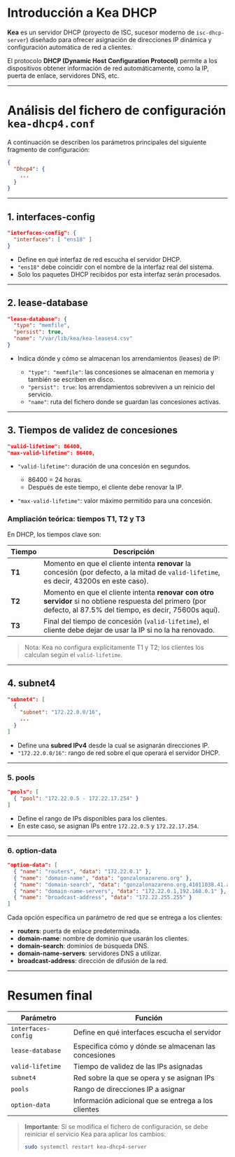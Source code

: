 # Introducción a Kea DHCP

**Kea** es un servidor DHCP (proyecto de ISC, sucesor moderno de `isc-dhcp-server`) diseñado para ofrecer asignación de direcciones IP dinámica y configuración automática de red a clientes.

El protocolo **DHCP (Dynamic Host Configuration Protocol)** permite a los dispositivos obtener información de red automáticamente, como la IP, puerta de enlace, servidores DNS, etc.

---

# Análisis del fichero de configuración `kea-dhcp4.conf`

A continuación se describen los parámetros principales del siguiente fragmento de configuración:

```json
{
  "Dhcp4": {
    ...
  }
}
```

---

## 1. interfaces-config

```json
"interfaces-config": {
  "interfaces": [ "ens18" ]
}
```

* Define en qué interfaz de red escucha el servidor DHCP.
* `"ens18"` debe coincidir con el nombre de la interfaz real del sistema.
* Solo los paquetes DHCP recibidos por esta interfaz serán procesados.

---

## 2. lease-database

```json
"lease-database": {
  "type": "memfile",
  "persist": true,
  "name": "/var/lib/kea/kea-leases4.csv"
}
```

* Indica dónde y cómo se almacenan los arrendamientos (leases) de IP:

  * `"type": "memfile"`: las concesiones se almacenan en memoria y también se escriben en disco.
  * `"persist": true`: los arrendamientos sobreviven a un reinicio del servicio.
  * `"name"`: ruta del fichero donde se guardan las concesiones activas.

---

## 3. Tiempos de validez de concesiones

```json
"valid-lifetime": 86400,
"max-valid-lifetime": 86400,
```

* `"valid-lifetime"`: duración de una concesión en segundos.

  * 86400 = 24 horas.
  * Después de este tiempo, el cliente debe renovar la IP.

* `"max-valid-lifetime"`: valor máximo permitido para una concesión.

### Ampliación teórica: tiempos T1, T2 y T3

En DHCP, los tiempos clave son:

| Tiempo | Descripción                                                                                                                                                    |
| ------ | -------------------------------------------------------------------------------------------------------------------------------------------------------------- |
| **T1** | Momento en que el cliente intenta **renovar** la concesión (por defecto, a la mitad de `valid-lifetime`, es decir, 43200s en este caso).                       |
| **T2** | Momento en que el cliente intenta **renovar con otro servidor** si no obtiene respuesta del primero (por defecto, al 87.5% del tiempo, es decir, 75600s aquí). |
| **T3** | Final del tiempo de concesión (`valid-lifetime`), el cliente debe dejar de usar la IP si no la ha renovado.                                                    |

> Nota: Kea no configura explícitamente T1 y T2; los clientes los calculan según el `valid-lifetime`.

---

## 4. subnet4

```json
"subnet4": [
  {
    "subnet": "172.22.0.0/16",
    ...
  }
]
```

* Define una **subred IPv4** desde la cual se asignarán direcciones IP.
* `"172.22.0.0/16"`: rango de red sobre el que operará el servidor DHCP.

---

### 5. pools

```json
"pools": [
  { "pool": "172.22.0.5 - 172.22.17.254" }
]
```

* Define el rango de IPs disponibles para los clientes.
* En este caso, se asignan IPs entre `172.22.0.5` y `172.22.17.254`.

---

### 6. option-data

```json
"option-data": [
  { "name": "routers", "data": "172.22.0.1" },
  { "name": "domain-name", "data": "gonzalonazareno.org" },
  { "name": "domain-search", "data": "gonzalonazareno.org,41011038.41.andared.ced.junta-andalucia.es" },
  { "name": "domain-name-servers", "data": "172.22.0.1,192.168.0.1" },
  { "name": "broadcast-address", "data": "172.22.255.255" }
]
```

Cada opción especifica un parámetro de red que se entrega a los clientes:

* **routers**: puerta de enlace predeterminada.
* **domain-name**: nombre de dominio que usarán los clientes.
* **domain-search**: dominios de búsqueda DNS.
* **domain-name-servers**: servidores DNS a utilizar.
* **broadcast-address**: dirección de difusión de la red.

---

# Resumen final

| Parámetro           | Función                                              |
| ------------------- | ---------------------------------------------------- |
| `interfaces-config` | Define en qué interfaces escucha el servidor         |
| `lease-database`    | Especifica cómo y dónde se almacenan las concesiones |
| `valid-lifetime`    | Tiempo de validez de las IPs asignadas               |
| `subnet4`           | Red sobre la que se opera y se asignan IPs           |
| `pools`             | Rango de direcciones IP a asignar                    |
| `option-data`       | Información adicional que se entrega a los clientes  |

> **Importante**: Si se modifica el fichero de configuración, se debe reiniciar el servicio Kea para aplicar los cambios:
>
> ```bash
> sudo systemctl restart kea-dhcp4-server
> ```
